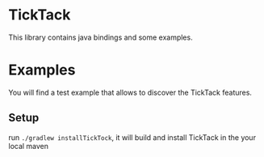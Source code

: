 # TickTack

This library contains java bindings and some examples.

# Examples

You will find a test example that allows to discover the TickTack features.

## Setup

run `./gradlew installTickTock`, it will build and install TickTack in the your local maven
